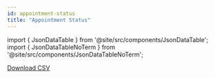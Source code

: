 ```yaml
---
id: appointment-status
title: "Appointment Status"
---
```


import { JsonDataTable } from '@site/src/components/JsonDataTable';
import { JsonDataTableNoTerm } from '@site/src/components/JsonDataTableNoTerm';

<JsonDataTableNoTerm  jsonPath="nodes.seed\.the_tuva_project\.terminology__appointment_status.columns" />

<a href="https://tuva-public-resources.s3.amazonaws.com/versioned_terminology/latest/terminology__appointment_status.csv.gz">Download CSV</a>
